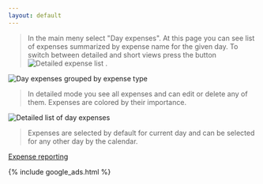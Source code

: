 ```yaml
---
layout: default
--- 
```


> In the main meny select "Day expenses". At this page you can see list of expenses summarized by expense name for the given day. To switch between detailed and short views press the button ![Detailed expense list](https://dvmorozov.github.io/expenses/assets/images/2015-09-20_09h20_20.png) .

![Day expenses grouped by expense type](https://dvmorozov.github.io/expenses/assets/images/2015-10-22_15h59_35.png)

> In detailed mode you see all expenses and can edit or delete any of them. Expenses are colored by their importance.

![Detailed list of day expenses](https://dvmorozov.github.io/expenses/assets/images/2015-10-22_16h00_56.png)

> Expenses are selected by default for current day and can be selected for any other day by the calendar.

[Expense reporting](https://dvmorozov.github.io/expenses/expense-reporting)

{% include google_ads.html %}
